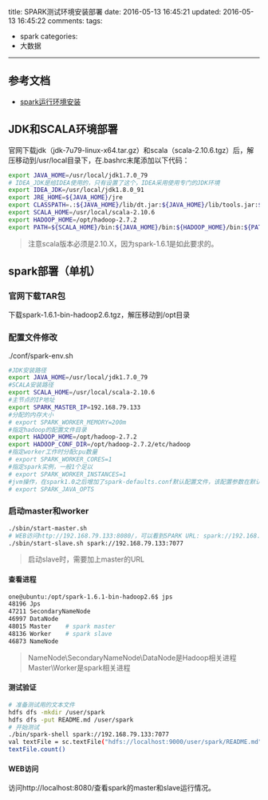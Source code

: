 title: SPARK测试环境安装部署
date: 2016-05-13 16:45:21
updated: 2016-05-13 16:45:22
comments:
tags:
- spark
categories:
- 大数据

---

## 参考文档

+ [spark运行环境安装](http://www.w2bc.com/article/46602)

## JDK和SCALA环境部署 

官网下载jdk（jdk-7u79-linux-x64.tar.gz）和scala（scala-2.10.6.tgz）后，解压移动到/usr/local目录下，在.bashrc末尾添加以下代码：

```bash
export JAVA_HOME=/usr/local/jdk1.7.0_79
# IDEA_JDK是给IDEA使用的，只有设置了这个，IDEA采用使用专门的JDK环境
export IDEA_JDK=/usr/local/jdk1.8.0_91
export JRE_HOME=${JAVA_HOME}/jre
export CLASSPATH=.:${JAVA_HOME}/lib/dt.jar:${JAVA_HOME}/lib/tools.jar:${JRE_HOME}/lib
export SCALA_HOME=/usr/local/scala-2.10.6
export HADOOP_HOME=/opt/hadoop-2.7.2
export PATH=${SCALA_HOME}/bin:${JAVA_HOME}/bin:${HADOOP_HOME}/bin:${PATH}
```

> 注意scala版本必须是2.10.X，因为spark-1.6.1是如此要求的。


## spark部署（单机）

### 官网下载TAR包

下载spark-1.6.1-bin-hadoop2.6.tgz，解压移动到/opt目录

### 配置文件修改

./conf/spark-env.sh

```bash
#JDK安装路径
export JAVA_HOME=/usr/local/jdk1.7.0_79
#SCALA安装路径
export SCALA_HOME=/usr/local/scala-2.10.6
#主节点的IP地址
export SPARK_MASTER_IP=192.168.79.133
#分配的内存大小
# export SPARK_WORKER_MEMORY=200m
#指定hadoop的配置文件目录
export HADOOP_HOME=/opt/hadoop-2.7.2
export HADOOP_CONF_DIR=/opt/hadoop-2.7.2/etc/hadoop
#指定worker工作时分配cpu数量
# export SPARK_WORKER_CORES=1
#指定spark实例，一般1个足以
# export SPARK_WORKER_INSTANCES=1
#jvm操作，在spark1.0之后增加了spark-defaults.conf默认配置文件，该配置参数在默认配置在该文件中
# export SPARK_JAVA_OPTS
```

### 启动master和worker

```bash
./sbin/start-master.sh
# WEB访问http://192.168.79.133:8080/，可以看到SPARK URL: spark://192.168.79.133:7077
./sbin/start-slave.sh spark://192.168.79.133:7077
```

> 启动slave时，需要加上master的URL

#### 查看进程

```bash
one@ubuntu:/opt/spark-1.6.1-bin-hadoop2.6$ jps
48196 Jps
47211 SecondaryNameNode
46997 DataNode
48015 Master    # spark master
48136 Worker    # spark slave
46873 NameNode
```

> NameNode\SecondaryNameNode\DataNode是Hadoop相关进程
> Master\Worker是spark相关进程

#### 测试验证

```bash
# 准备测试用的文本文件
hdfs dfs -mkdir /user/spark
hdfs dfs -put README.md /user/spark
# 开始测试
./bin/spark-shell spark://192.168.79.133:7077
val textFile = sc.textFile("hdfs://localhost:9000/user/spark/README.md")
textFile.count()
```

#### WEB访问

访问http://localhost:8080/查看spark的master和slave运行情况。